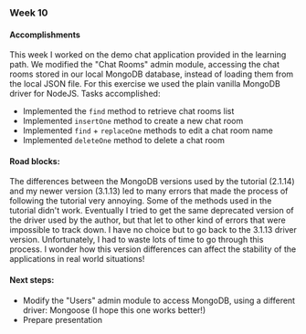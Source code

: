 
### Week 10

#### Accomplishments
This week I worked on the demo chat application provided in the learning path. We modified the "Chat Rooms" admin module, accessing the chat rooms stored in our local MongoDB database, instead of loading them from the local JSON file. For this exercise we used the plain vanilla MongoDB driver for NodeJS. Tasks accomplished:
* Implemented the `find` method to retrieve chat rooms list
* Implemented `insertOne` method to create a new chat room
* Implemented `find` + `replaceOne` methods to edit a chat room name
* Implemented `deleteOne` method to delete a chat room

#### Road blocks:
The differences between the MongoDB versions used by the tutorial (2.1.14) and my newer version (3.1.13) led to many errors that made the process of following the tutorial very annoying. Some of the methods used in the tutorial didn't work. Eventually I tried to get the same deprecated version of the driver used by the author, but that let to other kind of errors that were impossible to track down. I have no choice but to go back to the 3.1.13 driver version. Unfortunately, I had to waste lots of time to go through this process. I wonder how this version differences can affect the stability of the applications in real world situations!

#### Next steps:
* Modify the "Users" admin module to access MongoDB, using a different driver: Mongoose (I hope this one works better!)
* Prepare presentation


